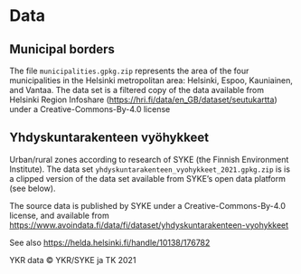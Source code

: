 # Data

## Municipal borders

The file `municipalities.gpkg.zip` represents the area of the four
municipalities in the Helsinki metropolitan area: Helsinki, Espoo, Kauniainen,
and Vantaa. The data set is a filtered copy of the data available from Helsinki
Region Infoshare (https://hri.fi/data/en_GB/dataset/seutukartta) under a
Creative-Commons-By-4.0 license

## Yhdyskuntarakenteen vyöhykkeet

Urban/rural zones according to research of SYKE (the Finnish Environment
Institute). The data set `yhdyskuntarakenteen_vyohykkeet_2021.gpkg.zip` is is a
clipped version of the data set available from SYKE’s open data platform (see
below).

The source data is published  by SYKE under a Creative-Commons-By-4.0 license,
and available from
https://www.avoindata.fi/data/fi/dataset/yhdyskuntarakenteen-vyohykkeet

See also https://helda.helsinki.fi/handle/10138/176782

YKR data © YKR/SYKE ja TK 2021

